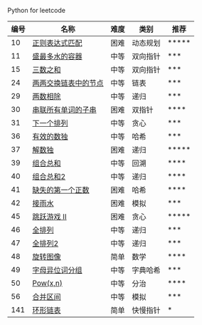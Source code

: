 Python for leetcode

| 编号 | 名称  | 难度 | 类别 | 推荐
|---| -----  | ---------- | ---------- | ---------- |
|10|[正则表达式匹配](https://leetcode-cn.com/problems/regular-expression-matching/)|困难|动态规划|*****
|11|[盛最多水的容器](https://leetcode-cn.com/problems/container-with-most-water/)|中等|双向指针|***
|15|[三数之和](https://leetcode-cn.com/problems/3sum/)|中等|双向指针|***
|24|[两两交换链表中的节点](https://leetcode-cn.com/problems/swap-nodes-in-pairs/)|中等|链表|***
|29|[两数相除](https://leetcode-cn.com/problems/divide-two-integers/)|中等|递归|***
|30|[串联所有单词的子串](https://leetcode-cn.com/problems/substring-with-concatenation-of-all-words/)|困难|双指针|****
|31|[下一个排列](https://leetcode-cn.com/problems/next-permutation/)|中等|贪心|***
|36|[有效的数独](https://leetcode-cn.com/problems/valid-sudoku/)|中等|哈希|***
|37|[解数独](https://leetcode-cn.com/problems/sudoku-solver/)|困难|递归|*****
|39|[组合总和](https://leetcode-cn.com/problems/combination-sum/)|中等|回溯|****
|40|[组合总和2](https://leetcode-cn.com/problems/combination-sum-ii/)|中等|递归|****
|41|[缺失的第一个正数](https://leetcode-cn.com/problems/first-missing-positive/)|困难|哈希|****
|42|[接雨水](https://leetcode-cn.com/problems/trapping-rain-water/)|困难|模拟|***
|45|[跳跃游戏 II](https://leetcode-cn.com/problems/jump-game-ii/)|困难|贪心|*****
|46|[全排列](https://leetcode-cn.com/problems/permutations/)|中等|递归|***
|47|[全排列2](https://leetcode-cn.com/problems/permutations-ii/)|中等|递归|***
|48|[旋转图像](https://leetcode-cn.com/problems/rotate-image/)|简单|数学|****
|49|[字母异位词分组](https://leetcode-cn.com/problemset/all/)|中等|字典哈希|***
|50|[Pow(x,n)](https://leetcode-cn.com/problems/powx-n/)|中等|分治|****
|56|[合并区间](https://leetcode-cn.com/problems/merge-intervals/)|中等|模拟|***
|141|[环形链表](https://leetcode-cn.com/problems/linked-list-cycle/)|简单|快慢指针|*



[^_^]:
    ||[]()|[https://github.com/aidway/LeetCode/issues/]|| 
